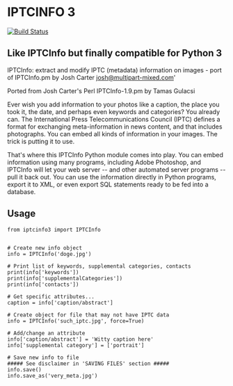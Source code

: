 IPTCINFO 3
==========

[![Build Status](https://travis-ci.org/crccheck/iptcinfo3.svg?branch=master)](https://travis-ci.org/crccheck/iptcinfo3)

Like IPTCInfo but finally compatible for Python 3
-------------------------------------------------

IPTCInfo: extract and modify IPTC (metadata) information on images - port of IPTCInfo.pm by Josh Carter <josh@multipart-mixed.com>'

Ported from Josh Carter's Perl IPTCInfo-1.9.pm by Tamas Gulacsi

Ever wish you add information to your photos like a caption, the place
you took it, the date, and perhaps even keywords and categories? You
already can. The International Press Telecommunications Council (IPTC)
defines a format for exchanging meta-information in news content, and
that includes photographs. You can embed all kinds of information in
your images. The trick is putting it to use.

That's where this IPTCInfo Python module comes into play. You can embed
information using many programs, including Adobe Photoshop, and
IPTCInfo will let your web server -- and other automated server
programs -- pull it back out. You can use the information directly in
Python programs, export it to XML, or even export SQL statements ready
to be fed into a database.

Usage
-----

    from iptcinfo3 import IPTCInfo


    # Create new info object
    info = IPTCInfo('doge.jpg')

    # Print list of keywords, supplemental categories, contacts
    print(info['keywords'])
    print(info['supplementalCategories'])
    print(info['contacts'])

    # Get specific attributes...
    caption = info['caption/abstract']

    # Create object for file that may not have IPTC data
    info = IPTCInfo('such_iptc.jpg', force=True)

    # Add/change an attribute
    info['caption/abstract'] = 'Witty caption here'
    info['supplemental category'] = ['portrait']

    # Save new info to file
    ##### See disclaimer in 'SAVING FILES' section #####
    info.save()
    info.save_as('very_meta.jpg')
